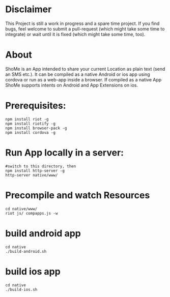 # Disclaimer
This Project is still a work in progress and a spare time project. If you find bugs, feel welcome to submit a pull-request (which might take some time to integrate) or wait until it is fixed (which might take some time, too).

# About
ShoMe is an App intended to share your current Location as plain text (send an SMS etc.). It can be compiled as a native Android or ios app using cordova or run as a web-app inside a browser. If compiled as a native App ShoMe supports intents on Android and App Extensions on ios.

# Prerequisites:
	npm install riot -g
	npm install riotify -g
	npm install browser-pack -g
	npm install cordova -g

# Run App locally in a server:
	#switch to this directory, then
	npm install http-server -g
	http-server native/www/

# Precompile and watch Resources
	cd native/www/
	riot js/ compapps.js -w

# build android app
	cd native
	./build-android.sh

# build ios app
	cd native
	./build-ios.sh
